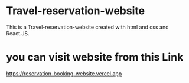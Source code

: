 # Travel-reservation-website
This is a Travel-reservation-website created with html and css and React.JS.

# you can visit website from this Link

https://reservation-booking-website.vercel.app
